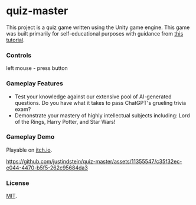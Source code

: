 # quiz-master
This project is a quiz game written using the Unity game engine. This game was built primarily for self-educational purposes with guidance from [this tutorial](https://www.udemy.com/course/unitycourse/).

### Controls
left mouse - press button

### Gameplay Features
- Test your knowledge against our extensive pool of AI-generated questions. Do you have what it takes to pass ChatGPT's grueling trivia exam?
- Demonstrate your mastery of highly intellectual subjects including: Lord of the Rings, Harry Potter, and Star Wars!

### Gameplay Demo

Playable on [itch.io](https://justindstein.itch.io/quiz-master).

https://github.com/justindstein/quiz-master/assets/11355547/c35f32ec-e044-4470-b5f5-262c95684da3

### License

[MIT](./LICENSE).
